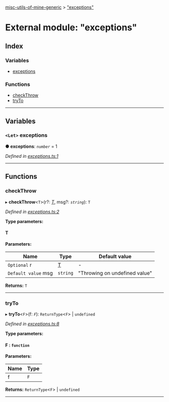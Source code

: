 [misc-utils-of-mine-generic](../README.md) > ["exceptions"](../modules/_exceptions_.md)

# External module: "exceptions"

## Index

### Variables

* [exceptions](_exceptions_.md#exceptions)

### Functions

* [checkThrow](_exceptions_.md#checkthrow)
* [tryTo](_exceptions_.md#tryto)

---

## Variables

<a id="exceptions"></a>

### `<Let>` exceptions

**● exceptions**: *`number`* = 1

*Defined in [exceptions.ts:1](https://github.com/cancerberoSgx/misc-utils-of-mine/blob/087758d/misc-utils-of-mine-generic/src/exceptions.ts#L1)*

___

## Functions

<a id="checkthrow"></a>

###  checkThrow

▸ **checkThrow**<`T`>(r?: *[T]()*, msg?: *`string`*): `T`

*Defined in [exceptions.ts:2](https://github.com/cancerberoSgx/misc-utils-of-mine/blob/087758d/misc-utils-of-mine-generic/src/exceptions.ts#L2)*

**Type parameters:**

#### T 
**Parameters:**

| Name | Type | Default value |
| ------ | ------ | ------ |
| `Optional` r | [T]() | - |
| `Default value` msg | `string` | &quot;Throwing on undefined value&quot; |

**Returns:** `T`

___
<a id="tryto"></a>

###  tryTo

▸ **tryTo**<`F`>(f: *`F`*): `ReturnType`<`F`> \| `undefined`

*Defined in [exceptions.ts:8](https://github.com/cancerberoSgx/misc-utils-of-mine/blob/087758d/misc-utils-of-mine-generic/src/exceptions.ts#L8)*

**Type parameters:**

#### F :  `function`
**Parameters:**

| Name | Type |
| ------ | ------ |
| f | `F` |

**Returns:** `ReturnType`<`F`> \| `undefined`

___

